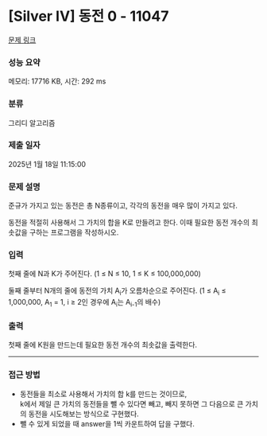 # [Silver IV] 동전 0 - 11047 

[문제 링크](https://www.acmicpc.net/problem/11047) 

### 성능 요약

메모리: 17716 KB, 시간: 292 ms

### 분류

그리디 알고리즘

### 제출 일자

2025년 1월 18일 11:15:00

### 문제 설명

<p>준규가 가지고 있는 동전은 총 N종류이고, 각각의 동전을 매우 많이 가지고 있다.</p>

<p>동전을 적절히 사용해서 그 가치의 합을 K로 만들려고 한다. 이때 필요한 동전 개수의 최솟값을 구하는 프로그램을 작성하시오.</p>

### 입력 

 <p>첫째 줄에 N과 K가 주어진다. (1 ≤ N ≤ 10, 1 ≤ K ≤ 100,000,000)</p>

<p>둘째 줄부터 N개의 줄에 동전의 가치 A<sub>i</sub>가 오름차순으로 주어진다. (1 ≤ A<sub>i</sub> ≤ 1,000,000, A<sub>1</sub> = 1, i ≥ 2인 경우에 A<sub>i</sub>는 A<sub>i-1</sub>의 배수)</p>

### 출력 

 <p>첫째 줄에 K원을 만드는데 필요한 동전 개수의 최솟값을 출력한다.</p>

***

### 접근 방법
- 동전들을 최소로 사용해서 가치의 합 k를 만드는 것이므로, <br>
k에서 제일 큰 가치의 동전들을 뺄 수 있다면 빼고, 빼지 못하면 그 다음으로 큰 가치의 동전을 시도해보는 방식으로 구현했다.
- 뺄 수 있게 되었을 때 answer을 1씩 카운트하여 답을 구했다.
